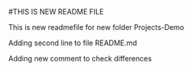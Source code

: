 #THIS IS NEW README FILE

This is new readmefile for new folder Projects-Demo

Adding second line to file README.md 

Adding new comment to check differences
